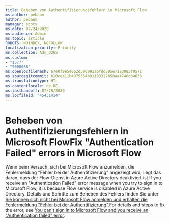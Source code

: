 ```yaml
---
title: Beheben von Authentifizierungsfehlern in Microsoft Flow
ms.author: pebaum
author: pebaum
manager: scotv
ms.date: 07/24/2020
ms.audience: Admin
ms.topic: article
ROBOTS: NOINDEX, NOFOLLOW
localization_priority: Priority
ms.collection: Adm_O365
ms.custom:
- "1577"
- "9000088"
ms.openlocfilehash: 67e0f9e5e662d596991abfdd595e7120085f9571
ms.sourcegitcommit: b10cea11b4975354b91193327b58aa4740d34833
ms.translationtype: HT
ms.contentlocale: de-DE
ms.lasthandoff: 07/28/2020
ms.locfileid: "45431414"
---
```

# <a name="fix-authentication-failed-errors-in-microsoft-flow"></a><span data-ttu-id="bbd1c-102">Beheben von Authentifizierungsfehlern in Microsoft Flow</span><span class="sxs-lookup"><span data-stu-id="bbd1c-102">Fix "Authentication Failed" errors in Microsoft Flow</span></span>

<span data-ttu-id="bbd1c-103">Wenn beim Versuch, sich bei Microsoft Flow anzumelden, die Fehlermeldung "Fehler bei der Authentifizierung" angezeigt wird, liegt das daran, dass der Flow-Dienst in Azure Active Directory deaktiviert ist.</span><span class="sxs-lookup"><span data-stu-id="bbd1c-103">If you receive an "Authentication Failed" error message when you try to sign in to Microsoft Flow, it is because Flow service is disabled in Azure Active Directory.</span></span> <span data-ttu-id="bbd1c-104">Details und Schritte zum Beheben des Fehlers finden Sie unter [Sie können sich nicht bei Microsoft Flow anmelden und erhalten die Fehlermeldung "Fehler bei der Authentifizierung"](https://support.microsoft.com/help/4316891).</span><span class="sxs-lookup"><span data-stu-id="bbd1c-104">For details and steps to fix the error, see [You can't sign in to Microsoft Flow and you receive an "Authentication failed" error](https://support.microsoft.com/help/4316891).</span></span>
